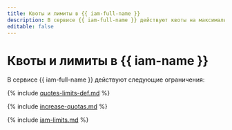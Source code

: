 ```yaml
---
title: Квоты и лимиты в {{ iam-full-name }}
description: В сервисе {{ iam-full-name }} действуют квоты на максимальное количество групп в организации, количество субъектов из групп в организации, количество сервисных аккаунтов в одном облаке, количество ключей в одном облаке. Лимиты не определены. Более подробно об ограничениях в сервисе вы узнаете из данной статьи.
editable: false
---
```


# Квоты и лимиты в {{ iam-name }}

В сервисе {{ iam-full-name }} действуют следующие ограничения:

{% include [quotes-limits-def.md](../../_includes/quotes-limits-def.md) %}

{% include [increase-quotas.md](../../_includes/increase-quotas.md) %}

{% include [iam-limits.md](../../_includes/iam/iam-limits.md) %}
